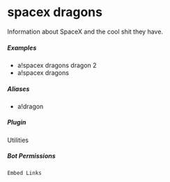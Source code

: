 # spacex dragons 

Information about SpaceX and the cool shit they have.
			

##### Examples

* a!spacex dragons  dragon 2
* a!spacex dragons  


##### Aliases

* a!dragon


##### Plugin
Utilities


##### Bot Permissions
`Embed Links`